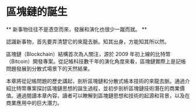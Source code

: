 # 區塊鏈的誕生

** 新事物往往不是憑空而來，發展和演化也很少一蹴而就。 **

認識新事物，首先要弄清楚它的來龍去脈。知其出身，方能知其所以然。

區塊鏈（Blockchain）結構首次為人關注，源於 2009 年初上線的比特幣（Bitcoin）開發專案。從記帳科技數千年的演化角度來看，區塊鏈實際上是記帳問題發展到分散式場景下的天然結果。

本章將從記帳問題的歷史講起，剖析區塊鏈和分散式帳本技術的來龍去脈。通過介紹比特幣專案探討區塊鏈思想的誕生過程，並初步剖析區塊鏈技術潛在的商業價值。通過閱讀本章內容，讀者可以瞭解到區塊鏈思想和技術的起源和背景，以及在商業應用中的巨大潛力。
